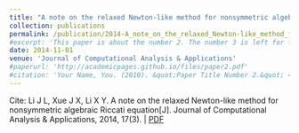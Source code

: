 ```yaml
---
title: "A note on the relaxed Newton-like method for nonsymmetric algebraic Riccati equation"
collection: publications
permalink: /publication/2014-A_note_on_the_relaxed_Newton-like_method_for_nonsymmetric_algebraic_Riccati_equation
#excerpt: 'This paper is about the number 2. The number 3 is left for future work.'
date: 2014-11-01
venue: 'Journal of Computational Analysis & Applications'
#paperurl: 'http://academicpages.github.io/files/paper2.pdf'
#citation: 'Your Name, You. (2010). &quot;Paper Title Number 2.&quot; <i>Journal 1</i>. 1(2).'
---
```


Cite: Li J L, Xue J X, Li X Y. A note on the relaxed Newton-like method for nonsymmetric algebraic Riccati equation[J]. Journal of Computational Analysis & Applications, 2014, 17(3).  \| [PDF]()
